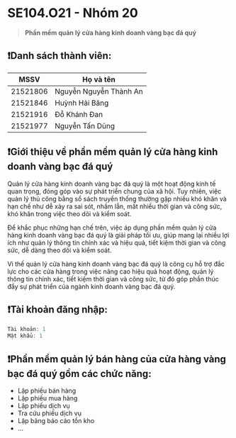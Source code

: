# SE104.O21 - Nhóm 20
> **Phần mềm quản lý cửa hàng kinh doanh vàng bạc đá quý**
## ❗Danh sách thành viên:
|MSSV|Họ và tên|
|-----|-----|
|21521806|Nguyễn Nguyễn Thành An|
|21521846|Huỳnh Hải Băng|
|21521916|Đỗ Khánh Đan|
|21521977|Nguyễn Tấn Dũng|
## ❗Giới thiệu về phần mềm quản lý cửa hàng kinh doanh vàng bạc đá quý
Quản lý cửa hàng kinh doanh vàng bạc đá quý là một hoạt động kinh tế quan trọng, đóng góp vào sự phát triển chung của xã hội. Tuy nhiên, việc quản lý thủ công bằng sổ sách truyền thống thường gặp nhiều khó khăn và hạn chế như dễ xảy ra sai sót, nhầm lẫn, mất nhiều thời gian và công sức, khó khăn trong việc theo dõi và kiểm soát. 

Để khắc phục những hạn chế trên, việc áp dụng phần mềm quản lý cửa hàng kinh doanh vàng bạc đá quý là giải pháp tối ưu, giúp mang lại nhiều lợi ích như quản lý thông tin chính xác và hiệu quả, tiết kiệm thời gian và công sức, dễ dàng theo dõi và kiểm soát. 

Vì thế quản lý cửa hàng kinh doanh vàng bạc đá quý là công cụ hỗ trợ đắc lực cho các cửa hàng trong việc nâng cao hiệu quả hoạt động, quản lý thông tin chính xác, tiết kiệm thời gian và công sức, từ đó góp phần thúc đẩy sự phát triển của ngành kinh doanh vàng bạc đá quý.

## ❗Tài khoản đăng nhập:
```c
Tài khoản: 1
Mật khẩu: 1
```
## ❗Phần mềm quản lý bán hàng của cửa hàng vàng bạc đá quý gồm các chức năng:
- Lập phiếu bán hàng
- Lập phiếu mua hàng
- Lập phiếu dịch vụ
- Tra cứu phiếu dịch vụ
- Lập bảng báo cáo tồn kho
- ...
